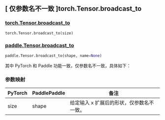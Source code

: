 ## [ 仅参数名不一致 ]torch.Tensor.broadcast_to

### [torch.Tensor.broadcast\_to](https://pytorch.org/docs/stable/generated/torch.Tensor.broadcast_to.html)

```python
torch.Tensor.broadcast_to(size)
```

### [paddle.Tensor.broadcast\_to](https://www.paddlepaddle.org.cn/documentation/docs/zh/develop/api/paddle/Tensor_cn.html#broadcast-to-shape-name-none)

```python
paddle.Tensor.broadcast_to(shape, name=None)
```

其中 PyTorch 和 Paddle 功能一致，仅参数名不一致，具体如下：

### 参数映射

| PyTorch | PaddlePaddle | 备注 |
| ------- | ------------ | -- |
| size    | shape        | 给定输入 x 扩展后的形状，仅参数名不一致。  |
